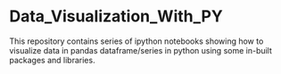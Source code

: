# Data_Visualization_With_PY
This repository contains series of ipython notebooks showing how to visualize data in pandas dataframe/series in python using some in-built packages and libraries.
